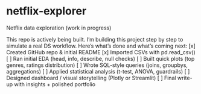 # netflix-explorer
Netflix data exploration (work in progress)

This repo is actively being built.
I’m building this project step by step to simulate a real DS workflow. Here’s what’s done and what’s coming next:
[x] Created GitHub repo & initial README
[x]  Imported CSVs with pd.read_csv()
[ ]  Ran initial EDA (head, info, describe, null checks)
[ ]  Built quick plots (top genres, ratings distribution)
[ ]  Wrote SQL-style queries (joins, groupbys, aggregations)
[ ]  Applied statistical analysis (t-test, ANOVA, guardrails)
[ ]  Designed dashboard / visual storytelling (Plotly or Streamlit)
[ ]  Final write-up with insights + polished portfolio
